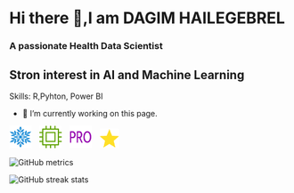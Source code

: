
# Hi there 👋,I am DAGIM HAILEGEBREL
### A passionate  Health Data Scientist
## Stron interest in AI and Machine Learning 


Skills: R,Pyhton, Power BI

- 🔭 I’m currently working on this page. 


  

<a href='https://archiveprogram.github.com/'><img src='https://raw.githubusercontent.com/acervenky/animated-github-badges/master/assets/acbadge.gif' width='40' height='40'></a> <a href='https://docs.github.com/en/developers'><img src='https://raw.githubusercontent.com/acervenky/animated-github-badges/master/assets/devbadge.gif' width='40' height='40'></a> <a href='https://github.com/pricing'><img src='https://raw.githubusercontent.com/acervenky/animated-github-badges/master/assets/pro.gif' width='40' height='40'></a> <a href='https://stars.github.com/'><img src='https://raw.githubusercontent.com/acervenky/animated-github-badges/master/assets/starbadge.gif' width='35' height='35'></a> 


![GitHub metrics](https://metrics.lecoq.io/dagim1313)  

![GitHub streak stats](https://streak-stats.demolab.com/?user=dagim1313)  






